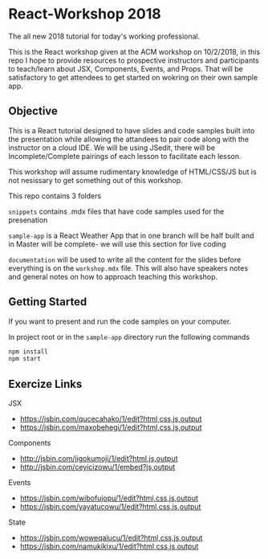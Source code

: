 # React-Workshop 2018

The all new 2018 tutorial for today's working professional. 

This is the React workshop given at the ACM workshop on 10/2/2018, in this repo I hope to provide resources to prospective instructors and participants to teach/learn about JSX, Components, Events, and Props. That will be satisfactory to get attendees to get started on wokring on their own sample app.

## Objective

This is a React tutorial designed to have slides and code samples built into the presentation while allowing the attandees to pair code along with the instructor on a cloud IDE. We will be using JSedit, there will be Incomplete/Complete pairings of each lesson to facilitate each lesson.

This workshop will assume rudimentary knowledge of HTML/CSS/JS but is not nesissary to get something out of this workshop.

This repo contains 3 folders

`snippets` contains .mdx files that have code samples used for the presenation

`sample-app` is a React Weather App that in one branch will be half built and in Master will be complete- we will use this section  for live coding

`documentation` will be used to write all the content for the slides before everything is on the `workshop.mdx` file. This will also have speakers notes and general notes on how to approach teaching this workshop.

## Getting Started

If you want to present and run the code samples on your computer.

In project root or in the `sample-app` directory run the following commands

```bash
npm install
npm start
```

## Exercize Links

JSX
- https://jsbin.com/qucecahako/1/edit?html,css,js,output
- https://jsbin.com/maxobehegi/1/edit?html,css,js,output

Components
- http://jsbin.com/jigokumoji/1/edit?html,js,output
- http://jsbin.com/ceyicizowu/1/embed?js,output

Events

- https://jsbin.com/wibofujopu/1/edit?html,css,js,output
- https://jsbin.com/yayatucowu/1/edit?html,css,js,output

State

- https://jsbin.com/woweqalucu/1/edit?html,css,js,output
- https://jsbin.com/namukikixu/1/edit?html,css,js,output

